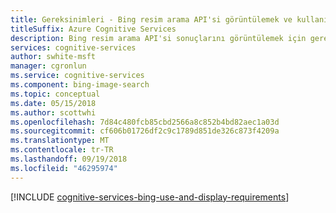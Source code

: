 ```yaml
---
title: Gereksinimleri - Bing resim arama API'si görüntülemek ve kullanın
titleSuffix: Azure Cognitive Services
description: Bing resim arama API'si sonuçlarını görüntülemek için gereksinimleri arayın.
services: cognitive-services
author: swhite-msft
manager: cgronlun
ms.service: cognitive-services
ms.component: bing-image-search
ms.topic: conceptual
ms.date: 05/15/2018
ms.author: scottwhi
ms.openlocfilehash: 7d84c480fcb85cbd2566a8c852b4bd82aec1a03d
ms.sourcegitcommit: cf606b01726df2c9c1789d851de326c873f4209a
ms.translationtype: MT
ms.contentlocale: tr-TR
ms.lasthandoff: 09/19/2018
ms.locfileid: "46295974"
---
```

[!INCLUDE [cognitive-services-bing-use-and-display-requirements](../../../includes/cognitive-services-bing-use-and-display-requirements.md)]
